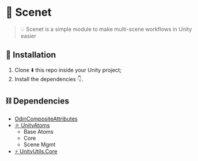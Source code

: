 # :movie_camera: Scenet
> :bulb: Scenet is a simple module to make multi-scene workflows in Unity easier

## :nut_and_bolt: Installation
1. Clone :arrow_down: this repo inside your Unity project;
2. Install the dependencies :point_down:.

## :chains: Dependencies
- [OdinCompositeAttributes](https://github.com/niscolas/odin-composite-attributes)
- [:atom_symbol: UnityAtoms](https://github.com/unity-atoms/unity-atoms)
    - Base Atoms
    - Core
    - Scene Mgmt
- [:zap: UnityUtils.Core](https://github.com/niscolas/unity-utils-core)
